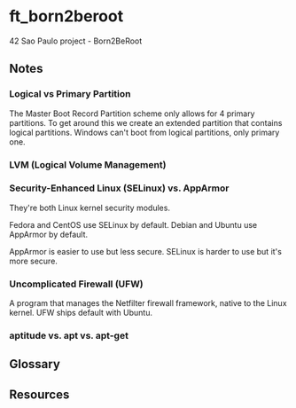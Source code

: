 # ft_born2beroot

42 Sao Paulo project - Born2BeRoot

## Notes

### Logical vs Primary Partition

The Master Boot Record Partition scheme only allows for 4 primary partitions.
To get around this we create an extended partition that contains logical partitions.
Windows can't boot from logical partitions, only primary one.

### LVM (Logical Volume Management)

### Security-Enhanced Linux (SELinux) vs. AppArmor

They're both Linux kernel security modules.

Fedora and CentOS use SELinux by default.
Debian and Ubuntu use AppArmor by default.

AppArmor is easier to use but less secure.
SELinux is harder to use but it's more secure.

### Uncomplicated Firewall (UFW)

A program that manages the Netfilter firewall framework, native to the Linux kernel.
UFW ships default with Ubuntu.

### aptitude vs. apt vs. apt-get

## Glossary

## Resources
